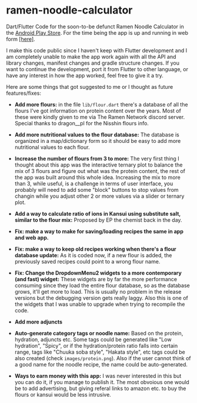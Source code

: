 # ramen-noodle-calculator
Dart/Flutter Code for the soon-to-be defunct Ramen Noodle Calculator in the [Android Play Store](https://play.google.com/store/apps/details?id=com.gonya707.noodlecalc). For the time being the app is up and running in web form [[here]](https://sensai7.github.io/ramen_noodle_calc/#/).

I make this code public since I haven't keep with Flutter development and I am completely unable to make the app work again with all the API and library changes, manifest changes and gradle structure changes. If you want to continue the development, port it from Flutter to other language, or have any interest in how the app worked, feel free to give it a try.

Here are some things that got suggested to me or I thought as future features/fixes:

 * __Add more flours:__ in the file `lib/flour.dart` there's a database of all the flours I've got information on protein content over the years. Most of these were kindly given to me via The Ramen Network discord server. Special thanks to dragon__pl for the Nisshin flours info.

 * __Add more nutritional values to the flour database:__ The database is organized in a map/dictionary form so it should be easy to add more nutritional values to each flour.

 * __Increase the number of flours from 3 to more:__ The very first thing I thought about this app was the interactive ternary plot to balance the mix of 3 flours and figure out what was the protein content, the rest of the app was built around this whole idea. Increasing the mix to more than 3, while useful, is a challenge in terms of user interface, you probably will need to add some "block" buttons to stop values from changin while you adjust other 2 or more values via a slider or ternary plot. 

 * __Add a way to calculate ratio of ions in Kansui using substitute salt, similar to the flour mix:__ Proposed by EP the chemist back in the day.

 * __Fix: make a way to make for saving/loading recipes the same in app and web app.__

 * __Fix: make a way to keep old recipes working when there's a flour database update:__ As it is coded now, if a new flour is added, the previously saved recipes could point to a wrong flour name.

 * __Fix: Change the DropdownMenu2 widgets to a more contemporary (and fast) widget:__ These widgets are by far the more performance consuming since they load the entire flour database, so as the database grows, it'll get more to load. This is usually no problem in the release versions but the debugging version gets really laggy. Also this is one of the widgets that I was unable to upgrade when trying to recompile the code.

 * __Add more adjuncts__

 * __Auto-generate category tags or noodle name:__ Based on the protein, hydration, adjuncts etc. Some tags could be generated like "Low hydration", "Spicy", or if the hydration/protein ratio falls into certain range, tags like "Chuuka soba style", "Hakata style", etc tags could be also created (check `images/protein.png`). Also if the user cannot think of a good name for the noodle recipe, the name could be auto-generated.

 * __Ways to earn money with this app:__ I was never interested in this but you can do it, if you manage to publish it. The most obvoious one would be to add advertising, but giving referal links to amazon etc. to buy the flours or kansui would be less intrusive.
